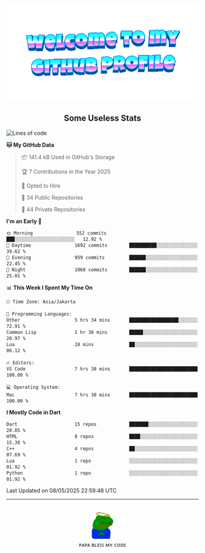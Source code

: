 <div align="center">
	<img src="https://raw.githubusercontent.com/deogw/deogw/main/assets/welkom.gif" alt="welkom to my github profile">
	<br>
</div>
<h2 style="text-align:center">Some Useless Stats</h3>

<!--START_SECTION:waka-->
![Lines of code](https://img.shields.io/badge/From%20Hello%20World%20I%27ve%20Written-11.6%20million%20lines%20of%20code-blue)

**🐱 My GitHub Data** 

> 📦 141.4 kB Used in GitHub's Storage 
 > 
> 🏆 7 Contributions in the Year 2025
 > 
> 💼 Opted to Hire
 > 
> 📜 34 Public Repositories 
 > 
> 🔑 44 Private Repositories 
 > 
**I'm an Early 🐤** 

```text
🌞 Morning                552 commits         ███░░░░░░░░░░░░░░░░░░░░░░   12.92 % 
🌆 Daytime                1692 commits        ██████████░░░░░░░░░░░░░░░   39.62 % 
🌃 Evening                959 commits         ██████░░░░░░░░░░░░░░░░░░░   22.45 % 
🌙 Night                  1068 commits        ██████░░░░░░░░░░░░░░░░░░░   25.01 % 
```


📊 **This Week I Spent My Time On** 

```text
🕑︎ Time Zone: Asia/Jakarta

💬 Programming Languages: 
Other                    5 hrs 34 mins       ██████████████████░░░░░░░   72.91 % 
Common Lisp              1 hr 36 mins        █████░░░░░░░░░░░░░░░░░░░░   20.97 % 
Lua                      28 mins             ██░░░░░░░░░░░░░░░░░░░░░░░   06.12 % 

🔥 Editors: 
VS Code                  7 hrs 38 mins       █████████████████████████   100.00 % 

💻 Operating System: 
Mac                      7 hrs 38 mins       █████████████████████████   100.00 % 
```

**I Mostly Code in Dart** 

```text
Dart                     15 repos            ███████░░░░░░░░░░░░░░░░░░   28.85 % 
HTML                     8 repos             ████░░░░░░░░░░░░░░░░░░░░░   15.38 % 
C++                      4 repos             ██░░░░░░░░░░░░░░░░░░░░░░░   07.69 % 
Lua                      1 repo              ░░░░░░░░░░░░░░░░░░░░░░░░░   01.92 % 
Python                   1 repo              ░░░░░░░░░░░░░░░░░░░░░░░░░   01.92 % 
```




 Last Updated on 08/05/2025 22:59:48 UTC
<!--END_SECTION:waka-->
---
<div align="center">
    <br>
    <a href="https://bit.ly/3A2g5zU">
        <img src="https://raw.githubusercontent.com/deogw/deogw/main/assets/papabless.png"
            alt="welkom to my github profile" height="75px">
    </a>
    <br>
ᴘᴀᴘᴀ ʙʟᴇꜱꜱ ᴍʏ ᴄᴏᴅᴇ
</div>
